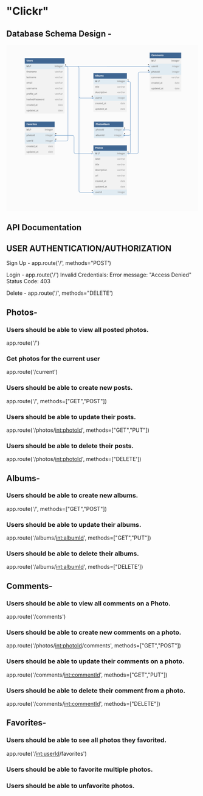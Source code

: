 # "Clickr"
## Database Schema Design -

![Schema Image](https://github.com/Richa-G22/Clickr-Project_Docs/blob/main/Images/Clickr_Database.png)

## API Documentation

## USER AUTHENTICATION/AUTHORIZATION
Sign Up -
app.route('/', methods="POST')

Login -
app.route('/')
    Invalid Credentials:
    Error message: "Access Denied"
    Status Code: 403

Delete - 
app.route('/', methods="DELETE')

## Photos-
### Users should be able to view all posted photos.
app.route('/')
### Get photos for the current user
app.route('/current')

### Users should be able to create new posts.
app.route('/', methods=["GET","POST"])

### Users should be able to update their posts.
app.route('/photos/<int:photoId>', methods=["GET","PUT"])

### Users should be able to delete their posts.
app.route('/photos/<int:photoId>', methods=["DELETE'])


## Albums-
### Users should be able to create new albums.
app.route('/', methods=["GET","POST"])

### Users should be able to update their albums.
app.route('/albums/<int:albumId>', methods=["GET","PUT"])

### Users should be able to delete their albums.
app.route('/albums/<int:albumId>', methods=["DELETE'])


## Comments-
### Users should be able to view all comments on a Photo.
app.route('/comments')

### Users should be able to create new comments on a photo.
app.route('/photos/<int:photoId>/comments', methods=["GET","POST"])

### Users should be able to update their comments on a photo.
app.route('/comments/<int:commentId>', methods=["GET","PUT"])

### Users should be able to delete their comment from a photo.
app.route('/comments/<int:commentId>', methods=["DELETE"])


## Favorites-
### Users should be able to see all photos they favorited.
app.route('/<int:userId>/favorites')

### Users should be able to favorite multiple photos.
### Users should be able to unfavorite photos.
